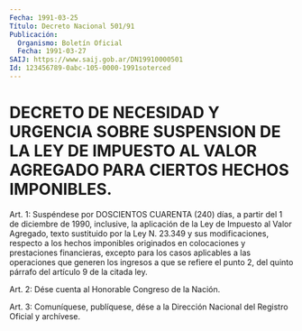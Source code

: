 ```yaml
---
Fecha: 1991-03-25
Título: Decreto Nacional 501/91
Publicación:
  Organismo: Boletín Oficial
  Fecha: 1991-03-27
SAIJ: https://www.saij.gob.ar/DN19910000501
Id: 123456789-0abc-105-0000-1991soterced
---
```

# DECRETO DE NECESIDAD Y URGENCIA SOBRE SUSPENSION DE LA LEY DE IMPUESTO AL VALOR AGREGADO PARA CIERTOS HECHOS IMPONIBLES.

<a id="1"></a>
Art. 1: Suspéndese por DOSCIENTOS CUARENTA (240) días, a partir del  1  de diciembre de 1990, inclusive, la aplicación de la Ley de Impuesto  al  Valor Agregado, texto sustituido por la Ley N. 23.349 y sus modificaciones,  respecto  a los hechos imponibles originados en colocaciones y prestaciones financieras,  excepto para los casos aplicables  a  las operaciones que generen los ingresos  a  que  se refiere el punto  2, del quinto párrafo del artículo 9 de la citada ley.

<a id="2"></a>
Art.  2:  Dése  cuenta  al  Honorable  Congreso  de la Nación.

<a id="3"></a>
Art.  3: Comuníquese, publíquese, dése a la Dirección Nacional del Registro Oficial y archívese.